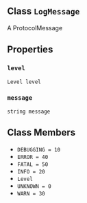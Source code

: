 

## Class  `LogMessage` 
A ProtocolMessage

## Properties


###  `level` 
 `Level level` 

###  `message` 
 `string message` 

## Class Members
-  `DEBUGGING = 10`  []()
-  `ERROR = 40`  []()
-  `FATAL = 50`  []()
-  `INFO = 20`  []()
-  `Level`  []()
-  `UNKNOWN = 0`  []()
-  `WARN = 30`  []()
